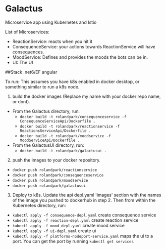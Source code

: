 # Galactus
Microservice app using Kubernetes and Istio

List of Microservices:
- ReactionService: reacts when you hit it
- ConsequenceService: your actions towards ReactionService will have consequences.
- MoodService: Defines and provides the moods the bots can be in. 
- UI: The UI

##Stack
.net6/EF
angular

To run:
This assumes you have k8s enabled in docker desktop, or something similar to run a k8s node.

1. build the docker images (Replace my name with your docker repo name, or dont).
- From the Galactus directory, run: 
  - `docker build -t rolandpark/consequenceservice -f ConsequenceServiceApi/Dockerfile .` 
  - `docker build -t rolandpark/reactionservice -f ReactionsServiceApi/Dockerfile .`
  - `docker build -t rolandpark/moodservice -f MoodServiceApi/Dockerfile .`
- From the GalactusUI directory, run:
  - `docker build -t rolandpark/galactusui .`

2. push the images to your docker repository.
- `docker push rolandpark/reactionservice`
- `docker push rolandpark/consequenceservice`
- `docker push rolandpark/moodservice`
- `docker push rolandpark/galactusui`

3. Deploy to k8s. Update the api depl.yaml 'images' section with the names of the image you pushed to dockerhub in step 2. Then from within the Kubernetes directory, run: 
- `kubectl apply -f consequence-depl.yaml` create consequence service
- `kubectl apply -f reaction-depl.yaml` create reaction service
- `kubectl apply -f mood-depl.yaml` create mood service
- `kubectl apply -f ui-depl.yaml` create ui
- `kubectl apply -f platforms-nodeport-service.yaml` maps the ui to a port. You can get the port by running `kubectl get services`



